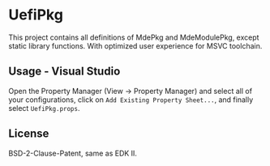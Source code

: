 ﻿# UefiPkg

This project contains all definitions of MdePkg and MdeModulePkg, except static
library functions. With optimized user experience for MSVC toolchain.

## Usage - Visual Studio

Open the Property Manager (View -> Property Manager) and select all of your 
configurations, click on `Add Existing Property Sheet...`, and finally select 
`UefiPkg.props`.

## License

BSD-2-Clause-Patent, same as EDK II.
